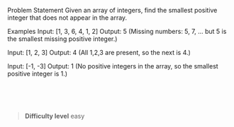 Problem Statement
Given an array of integers, find the smallest positive integer that does not appear in the array.

Examples
Input: [1, 3, 6, 4, 1, 2]
Output: 5 (Missing numbers: 5, 7, ... but 5 is the smallest missing positive integer.)

Input: [1, 2, 3]
Output: 4 (All 1,2,3 are present, so the next is 4.)

Input: [-1, -3]
Output: 1 (No positive integers in the array, so the smallest positive integer is 1.)



<br><br><br>

> **Difficulty level**
> easy